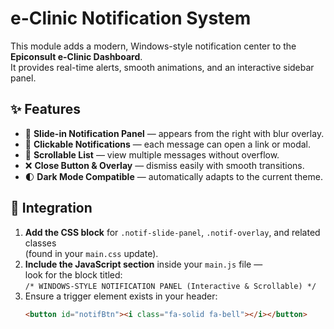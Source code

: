 # e-Clinic Notification System

This module adds a modern, Windows-style notification center to the **Epiconsult e-Clinic Dashboard**.  
It provides real-time alerts, smooth animations, and an interactive sidebar panel.

## ✨ Features
- 🔔 **Slide-in Notification Panel** — appears from the right with blur overlay.  
- 🧭 **Clickable Notifications** — each message can open a link or modal.  
- 🧾 **Scrollable List** — view multiple messages without overflow.  
- ❌ **Close Button & Overlay** — dismiss easily with smooth transitions.  
- 🌓 **Dark Mode Compatible** — automatically adapts to the current theme.  

## 🧩 Integration
1. **Add the CSS block** for `.notif-slide-panel`, `.notif-overlay`, and related classes  
   (found in your `main.css` update).  
2. **Include the JavaScript section** inside your `main.js` file —  
   look for the block titled:  
   `/* WINDOWS-STYLE NOTIFICATION PANEL (Interactive & Scrollable) */`
3. Ensure a trigger element exists in your header:
   ```html
   <button id="notifBtn"><i class="fa-solid fa-bell"></i></button>
